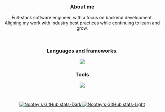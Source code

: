 <div align="center">

### About me

Full-stack software engineer, with a focus on backend development.
Aligning my work with industry best practices while continuing to learn and grow.

<br>

### Languages and frameworks.
<p>
  <a href="https://skillicons.dev">
      <img src="https://skillicons.dev/icons?i=go,python,laravel,vue" />
  </a>
</p>

### Tools
<p>
  <a href="https://skillicons.dev">
      <img src="https://skillicons.dev/icons?i=linux,docker,git,raspberrypi,postman" />
  </a>
</p>

<br>

<p>
  <a href="https://github.com/anuraghazra/github-readme-stats#gh-dark-mode-only">
    <img src="https://github-readme-stats.vercel.app/api?username=nootey&show_icons=true&theme=dark" alt="Nootey's GitHub stats-Dark" />
  </a>
  <a href="https://github.com/anuraghazra/github-readme-stats#gh-light-mode-only">
    <img src="https://github-readme-stats.vercel.app/api?username=nootey&show_icons=true&theme=default" alt="Nootey's GitHub stats-Light" />
  </a>
</p>

</div>
